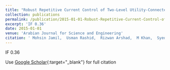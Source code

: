 ```yaml
---
title: "Robust Repetitive Current Control of Two-Level Utility-Connected Converter using LCL Filter"
collection: publications
permalink: /publication/2015-01-01-Robust-Repetitive-Current-Control-of-Two-Level-Utility-Connected-Converter-using-LCL-Filter
excerpt: 'IF 0.36'
date: 2015-01-01
venue: 'Arabian Journal for Science and Engineering'
citation: ' Mohsin Jamil,  Usman Rashid,  Rizwan Arshad,  M Khan,  Syed Gilani,  Yasar Ayaz, &quot;Robust Repetitive Current Control of Two-Level Utility-Connected Converter using LCL Filter.&quot; Arabian Journal for Science and Engineering, 2015.'
---
```

IF 0.36

Use [Google Scholar](https://scholar.google.com/scholar?q=Robust+Repetitive+Current+Control+of+Two+Level+Utility+Connected+Converter+using+LCL+Filter){:target="_blank"} for full citation